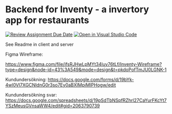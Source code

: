 # Backend for Inventy - a invertory app for restaurants

[![Review Assignment Due Date](https://classroom.github.com/assets/deadline-readme-button-24ddc0f5d75046c5622901739e7c5dd533143b0c8e959d652212380cedb1ea36.svg)](https://classroom.github.com/a/UfuEq6Ma)
[![Open in Visual Studio Code](https://classroom.github.com/assets/open-in-vscode-718a45dd9cf7e7f842a935f5ebbe5719a5e09af4491e668f4dbf3b35d5cca122.svg)](https://classroom.github.com/online_ide?assignment_repo_id=11884940&assignment_repo_type=AssignmentRepo)

See Readme in client and server

Figma Wireframe:

https://www.figma.com/file/ifsRJHwLpMYt34luv76tLf/Inventy-Wireframe?type=design&node-id=43%3A549&mode=design&t=pkdoPofTmJU0LGNK-1

Kundundersökning:
https://docs.google.com/forms/d/19bYk-4wl0Vl7XGCNIdnG0r3so7Ey0aBXIMpiMIPHogw/edit

Kundundersökning svar:
https://docs.google.com/spreadsheets/d/19pSdTbNSpfRZhrl27CaYurFKcYt7YSzMeusGVnsaWW4/edit#gid=2063790739
